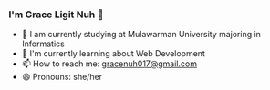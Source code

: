 ### I'm Grace Ligit Nuh 👋

- 🔭 I am currently studying at Mulawarman University majoring in Informatics
- 🌱 I'm currently learning about Web Development
- 📫 How to reach me: gracenuh017@gmail.com
- 😄 Pronouns: she/her
